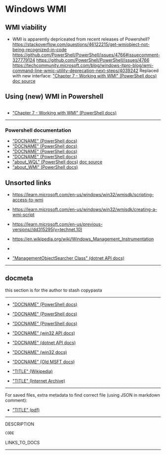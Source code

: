 # Windows WMI

## WMI viability
* WMI is apparently depriceated from recent releases of Powershell?
 https://stackoverflow.com/questions/46122215/get-wmiobject-not-being-recognized-in-code
 https://github.com/PowerShell/PowerShell/issues/4766#issuecomment-327779124
 https://github.com/PowerShell/PowerShell/issues/4766
 https://techcommunity.microsoft.com/blog/windows-itpro-blog/wmi-command-line-wmic-utility-deprecation-next-steps/4039242
 Replaced with new interface: ["Chapter 7 - Working with WMI" (PowerShell docs)](https://learn.microsoft.com/en-us/powershell/scripting/learn/ps101/07-working-with-wmi?view=powershell-7.5) [doc source](https://github.com/MicrosoftDocs/PowerShell-Docs/blob/main/reference/docs-conceptual/learn/ps101/07-working-with-wmi.md)



## Using (new) WMI in Powershell

```powershell
```
* ["Chapter 7 - Working with WMI" (PowerShell docs)](https://learn.microsoft.com/en-us/powershell/scripting/learn/ps101/07-working-with-wmi?view=powershell-7.5)










----------

### Powershell documentation
* ["DOCNAME" (PowerShell docs)](LINK)
* ["DOCNAME" (PowerShell docs)](LINK)
* ["DOCNAME" (PowerShell docs)](LINK)
* ["DOCNAME" (PowerShell docs)](LINK)
* ["about_WQL" (PowerShell docs)](https://learn.microsoft.com/en-us/powershell/module/microsoft.powershell.core/about/about_wql?view=powershell-5.1) [doc source](https://github.com/MicrosoftDocs/PowerShell-Docs/blob/main/reference/5.1/Microsoft.PowerShell.Core/About/about_WQL.md)
* ["about_WMI" (PowerShell docs)](https://learn.microsoft.com/en-us/powershell/module/microsoft.powershell.core/about/about_wmi?view=powershell-5.1&viewFallbackFrom=powershell-7.5)

## Unsorted links
* https://learn.microsoft.com/en-us/windows/win32/wmisdk/scripting-access-to-wmi
* https://learn.microsoft.com/en-us/windows/win32/wmisdk/creating-a-wmi-script
* https://learn.microsoft.com/en-us/previous-versions//dd315295(v=technet.10)
* https://en.wikipedia.org/wiki/Windows_Management_Instrumentation
* 

* ["ManagementObjectSearcher Class" (dotnet API docs)](https://learn.microsoft.com/en-us/dotnet/api/system.management.managementobjectsearcher?view=net-9.0-pp)


----------


## docmeta
this section is for the author to stash copypasta

----------

* ["DOCNAME" (PowerShell docs)](LINK)
* ["DOCNAME" (PowerShell docs)](LINK)
* ["DOCNAME" (PowerShell docs)](LINK)


* ["DOCNAME" (win32 API docs)](LINK)
* ["DOCNAME" (dotnet API docs)](LINK)
* ["DOCNAME" (win32 docs)](LINK)
* ["DOCNAME" (Old MSFT docs)](LINK)
* ["TITLE" (Wikipedia)](LINK)
* ["TITLE" (Internet Archive)](LINK)



----------


For saved files, extra metadata to find correct file (using JSON in markdown comment):
* ["TITLE" (pdf)](LINK) <!-- {"filename": "", "size_bytes": 0, "retreival_unixtime": 0, "crc32": "", "md5sum": "", "sha128sum": "", "sha256sum": ""} -->


----------



DESCRIPTION
```powershell
CODE
```
LINKS_TO_DOCS


----------



